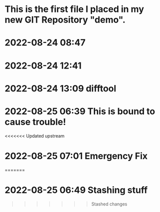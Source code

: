 # This is the first file I placed in my new GIT Repository "demo".

# 2022-08-24 08:47
# 2022-08-24 12:41
# 2022-08-24 13:09 difftool
# 2022-08-25 06:39 This is bound to cause trouble!
<<<<<<< Updated upstream
# 2022-08-25 07:01 Emergency Fix
=======
# 2022-08-25 06:49 Stashing stuff
>>>>>>> Stashed changes
